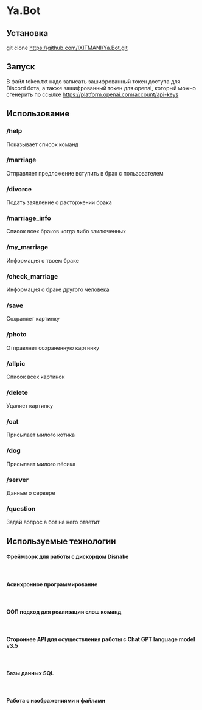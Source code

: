 # Ya.Bot

<h2>Установка</h2>

git clone https://github.com/IXITMANI/Ya.Bot.git

<h2> Запуск </h2>

В файл token.txt надо записать зашифрованный токен доступа для Discord бота, а также зашифрованный токен для openai, который можно сгенерить по ссылке https://platform.openai.com/account/api-keys<br>

<h2> Использование </h2>

<h3>/help</h3>
Показывает список команд<br>

<h3>/marriage</h3>
Отправляет предложение вступить в брак с пользователем<br>
<h3>/divorce</h3>
Подать заявление о расторжении брака<br>
<h3>/marriage_info</h3>
Список всех браков когда либо заключенных<br>
<h3>/my_marriage</h3>
Информация о твоем браке<br>
<h3>/check_marriage</h3>
Информация о браке другого человека<br>
<h3>/save</h3>
Сохраняет картинку<br>
<h3>/photo</h3>
Отправляет сохраненную картинку<br>
<h3>/allpic</h3>
Список всех картинок<br>
<h3>/delete</h3>
Удаляет картинку<br>
<h3>/cat</h3>
Присылает милого котика<br>
<h3>/dog</h3>
Присылает милого пёсика<br>
<h3>/server</h3>
Данные о сервере<br>
<h3>/question</h3>
Задай вопрос а бот на него ответит<br></h3>

<h2> Используемые технологии </h2>
<h4>Фреймворк для работы с дискордом Disnake</h4><br>
<h4>Асинхронное программирование</h4><br>
<h4>ООП подход для реализации слэш команд</h4><br>
<h4>Стороннее API для осуществления работы с Chat GPT language model v3.5</h4><br>
<h4>Базы данных SQL</h4><br>
<h4>Работа с изображениями и файлами</h4><br>
